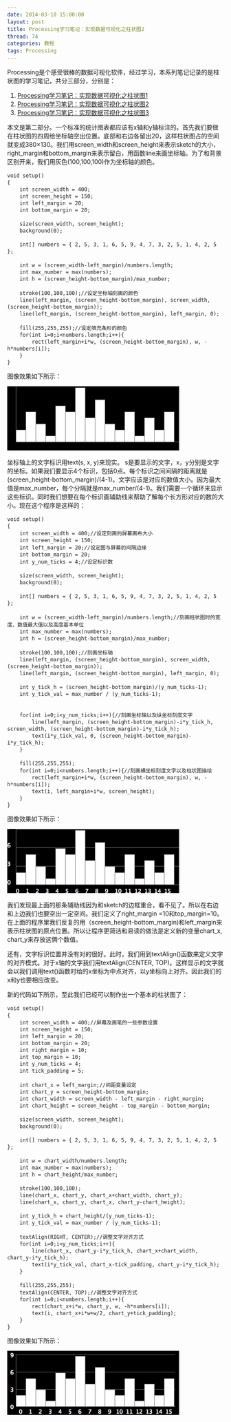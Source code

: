 ```yaml
---
date: 2014-03-10 15:00:00
layout: post
title: Processing学习笔记：实现数据可视化之柱状图2
thread: 74
categories: 教程
tags: Processing
---
```


Processing是个感受很棒的数据可视化软件，经过学习，本系列笔记记录的是柱状图的学习笔记，共分三部分，分别是：

1. [Processing学习笔记：实现数据可视化之柱状图1](http://hijiangtao.github.io/2014/03/10/ProcessingChart1)
2. [Processing学习笔记：实现数据可视化之柱状图2](http://hijiangtao.github.io/2014/03/10/ProcessingChart2)
3. [Processing学习笔记：实现数据可视化之柱状图3](http://hijiangtao.github.io/2014/03/10/ProcessingChart3)

本文是第二部分。一个标准的统计图表都应该有x轴和y轴标注的。首先我们要做在柱状图的四周给坐标轴空出位置。底部和右边各留出20，这样柱状图占的空间就变成380×130。我们用screen_width和screen_height来表示sketch的大小，right_margin和bottom_margin来表示留白，用函数line来画坐标轴。为了和背景区别开来，我们用灰色(100,100,100)作为坐标轴的颜色。

```
void setup()
{
    int screen_width = 400;
    int screen_height = 150;
    int left_margin = 20;
    int bottom_margin = 20;
  
    size(screen_width, screen_height);
    background(0);
  
    int[] numbers = { 2, 5, 3, 1, 6, 5, 9, 4, 7, 3, 2, 5, 1, 4, 2, 5 };
  
    int w = (screen_width-left_margin)/numbers.length;
    int max_number = max(numbers);
    int h = (screen_height-bottom_margin)/max_number;
  
    stroke(100,100,100);//设定坐标轴刻画的颜色
    line(left_margin, (screen_height-bottom_margin), screen_width, (screen_height-bottom_margin));
    line(left_margin, (screen_height-bottom_margin), left_margin, 0);
 
    fill(255,255,255);//设定填充条形的颜色
    for(int i=0;i<numbers.length;i++){
        rect(left_margin+i*w, (screen_height-bottom_margin), w, -h*numbers[i]);
    }
}
```

图像效果如下所示：

![](/assets/2014-03-10-ProcessingPic5.png)

坐标轴上的文字标识用text(s, x, y)来现实。 s是要显示的文字，x，y分别是文字的坐标。如果我们要显示4个标识，包括0点。每个标识之间间隔的距离就是(screen_height-bottom_margin)/(4-1)。文字应该是对应的数值大小。因为最大值是max_number，每个分隔就是max_number/(4-1)。我们需要一个循环来显示这些标识。同时我们想要在每个标识画辅助线来帮助了解每个长方形对应的数的大小。现在这个程序是这样的：

```
void setup()
{
    int screen_width = 400;//设定刻画的屏幕画布大小
    int screen_height = 150;
    int left_margin = 20;//设定图与屏幕的间隔边缘
    int bottom_margin = 20;
    int y_num_ticks = 4;//设定标识数
 
    size(screen_width, screen_height);
    background(0);
 
    int[] numbers = { 2, 5, 3, 1, 6, 5, 9, 4, 7, 3, 2, 5, 1, 4, 2, 5 };
 
    int w = (screen_width-left_margin)/numbers.length;//刻画柱状图时的宽度、数值最大值以及高度基本单位
    int max_number = max(numbers);
    int h = (screen_height-bottom_margin)/max_number;
 
    stroke(100,100,100);//刻画坐标轴
    line(left_margin, (screen_height-bottom_margin), screen_width, (screen_height-bottom_margin));
    line(left_margin, (screen_height-bottom_margin), left_margin, 0);
 
    int y_tick_h = (screen_height-bottom_margin)/(y_num_ticks-1);
    int y_tick_val = max_number / (y_num_ticks-1);
 
 
    for(int i=0;i<y_num_ticks;i++){//刻画坐标轴以及纵坐标刻度文字
        line(left_margin, (screen_height-bottom_margin)-i*y_tick_h, screen_width, (screen_height-bottom_margin)-i*y_tick_h);
        text(i*y_tick_val, 0, (screen_height-bottom_margin)-i*y_tick_h);
    }
 
    fill(255,255,255);
    for(int i=0;i<numbers.length;i++){//刻画横坐标刻度文字以及柱状图描绘
        rect(left_margin+i*w, (screen_height-bottom_margin), w, -h*numbers[i]);
        text(i, left_margin+i*w, screen_height);
    }
}
```

图像效果如下所示：

![](/assets/2014-03-10-ProcessingPic6.png)

我们发现最上面的那条辅助线因为和sketch的边框重合，看不见了。所以在右边和上边我们也要空出一定空间。我们定义了right_margin =10和top_margin=10。在上面的程序里我们反复的用（screen_height-bottom_margin)和left_margin来表示柱状图的原点位置。所以让程序更简洁和易读的做法是定义新的变量chart_x, chart_y来存放这俩个数值。

还有，文字标识位置并没有对的很好。此时，我们用到textAlign()函数来定义文字的对齐模式。对于x轴的文字我们用textAlign(CENTER, TOP)。这样显示的文字就会以我们调用text()函数时给的x坐标为中点对齐，以y坐标向上对齐。因此我们的x和y也要相应改变。

新的代码如下所示，至此我们已经可以制作出一个基本的柱状图了：

```
void setup()
{
    int screen_width = 400;//屏幕及画笔的一些参数设置
    int screen_height = 150;
    int left_margin = 20;
    int bottom_margin = 20;
    int right_margin = 10;
    int top_margin = 10;
    int y_num_ticks = 4;
    int tick_padding = 5;
 
    int chart_x = left_margin;//间距变量设定
    int chart_y = screen_height-bottom_margin;
    int chart_width = screen_width - left_margin - right_margin;
    int chart_height = screen_height - top_margin - bottom_margin;
 
    size(screen_width, screen_height);
    background(0);
 
    int[] numbers = { 2, 5, 3, 1, 6, 5, 9, 4, 7, 3, 2, 5, 1, 4, 2, 5 };
 
    int w = chart_width/numbers.length;
    int max_number = max(numbers);
    int h = chart_height/max_number;
 
    stroke(100,100,100);
    line(chart_x, chart_y, chart_x+chart_width, chart_y);
    line(chart_x, chart_y, chart_x, chart_y-chart_height);
 
    int y_tick_h = chart_height/(y_num_ticks-1);
    int y_tick_val = max_number / (y_num_ticks-1);
 
    textAlign(RIGHT, CENTER);//调整文字对齐方式
    for(int i=0;i<y_num_ticks;i++){
        line(chart_x, chart_y-i*y_tick_h, chart_x+chart_width, chart_y-i*y_tick_h);
        text(i*y_tick_val, chart_x-tick_padding, chart_y-i*y_tick_h);
    }
 
    fill(255,255,255);
    textAlign(CENTER, TOP);//调整文字对齐方式
    for(int i=0;i<numbers.length;i++){
        rect(chart_x+i*w, chart_y, w, -h*numbers[i]);
        text(i, chart_x+i*w+w/2, chart_y+tick_padding);
    }
}
```

图像效果如下所示：

![](/assets/2014-03-10-ProcessingPic7.png)